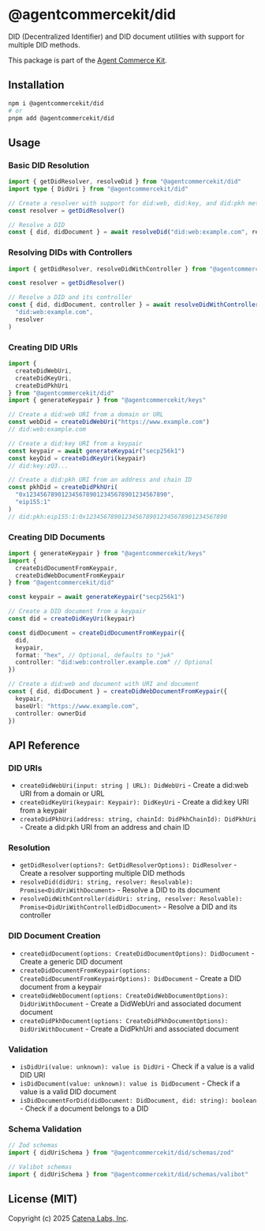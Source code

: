 # @agentcommercekit/did

DID (Decentralized Identifier) and DID document utilities with support for multiple DID methods.

This package is part of the [Agent Commerce Kit](https://www.agentcommercekit.com).

## Installation

```sh
npm i @agentcommercekit/did
# or
pnpm add @agentcommercekit/did
```

## Usage

### Basic DID Resolution

```ts
import { getDidResolver, resolveDid } from "@agentcommercekit/did"
import type { DidUri } from "@agentcommercekit/did"

// Create a resolver with support for did:web, did:key, and did:pkh methods
const resolver = getDidResolver()

// Resolve a DID
const { did, didDocument } = await resolveDid("did:web:example.com", resolver)
```

### Resolving DIDs with Controllers

```ts
import { getDidResolver, resolveDidWithController } from "@agentcommercekit/did"

const resolver = getDidResolver()

// Resolve a DID and its controller
const { did, didDocument, controller } = await resolveDidWithController(
  "did:web:example.com",
  resolver
)
```

### Creating DID URIs

```ts
import {
  createDidWebUri,
  createDidKeyUri,
  createDidPkhUri
} from "@agentcommercekit/did"
import { generateKeypair } from "@agentcommercekit/keys"

// Create a did:web URI from a domain or URL
const webDid = createDidWebUri("https://www.example.com")
// did:web:example.com

// Create a did:key URI from a keypair
const keypair = await generateKeypair("secp256k1")
const keyDid = createDidKeyUri(keypair)
// did:key:zQ3...

// Create a did:pkh URI from an address and chain ID
const pkhDid = createDidPkhUri(
  "0x1234567890123456789012345678901234567890",
  "eip155:1"
)
// did:pkh:eip155:1:0x1234567890123456789012345678901234567890
```

### Creating DID Documents

```ts
import { generateKeypair } from "@agentcommercekit/keys"
import {
  createDidDocumentFromKeypair,
  createDidWebDocumentFromKeypair
} from "@agentcommercekit/did"

const keypair = await generateKeypair("secp256k1")

// Create a DID document from a keypair
const did = createDidKeyUri(keypair)

const didDocument = createDidDocumentFromKeypair({
  did,
  keypair,
  format: "hex", // Optional, defaults to "jwk"
  controller: "did:web:controller.example.com" // Optional
})

// Create a did:web and document with URI and document
const { did, didDocument } = createDidWebDocumentFromKeypair({
  keypair,
  baseUrl: "https://www.example.com",
  controller: ownerDid
})
```

## API Reference

### DID URIs

- `createDidWebUri(input: string | URL): DidWebUri` - Create a did:web URI from a domain or URL
- `createDidKeyUri(keypair: Keypair): DidKeyUri` - Create a did:key URI from a keypair
- `createDidPkhUri(address: string, chainId: DidPkhChainId): DidPkhUri` - Create a did:pkh URI from an address and chain ID

### Resolution

- `getDidResolver(options?: GetDidResolverOptions): DidResolver` - Create a resolver supporting multiple DID methods
- `resolveDid(didUri: string, resolver: Resolvable): Promise<DidUriWithDocument>` - Resolve a DID to its document
- `resolveDidWithController(didUri: string, resolver: Resolvable): Promise<DidUriWithControlledDidDocument>` - Resolve a DID and its controller

### DID Document Creation

- `createDidDocument(options: CreateDidDocumentOptions): DidDocument` - Create a generic DID document
- `createDidDocumentFromKeypair(options: CreateDidDocumentFromKeypairOptions): DidDocument` - Create a DID document from a keypair
- `createDidWebDocument(options: CreateDidWebDocumentOptions): DidUriWithDocument` - Create a DidWebUri and associated document document
- `createDidPkhDocument(options: CreateDidPkhDocumentOptions): DidUriWithDocument` - Create a DidPkhUri and associated document

### Validation

- `isDidUri(value: unknown): value is DidUri` - Check if a value is a valid DID URI
- `isDidDocument(value: unknown): value is DidDocument` - Check if a value is a valid DID document
- `isDidDocumentForDid(didDocument: DidDocument, did: string): boolean` - Check if a document belongs to a DID

### Schema Validation

```ts
// Zod schemas
import { didUriSchema } from "@agentcommercekit/did/schemas/zod"

// Valibot schemas
import { didUriSchema } from "@agentcommercekit/did/schemas/valibot"
```

## License (MIT)

Copyright (c) 2025 [Catena Labs, Inc](https://catenalabs.com).
